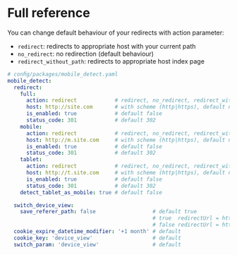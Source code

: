 Full reference
==============

You can change default behaviour of your redirects with action parameter:

- `redirect`: redirects to appropriate host with your current path
- `no_redirect`: no redirection (default behaviour)
- `redirect_without_path`: redirects to appropriate host index page

```yaml
# conﬁg/packages/mobile_detect.yaml
mobile_detect:
  redirect:
    full:
      action: redirect            # redirect, no_redirect, redirect_without_path
      host: http://site.com       # with scheme (http|https), default null, url validate
      is_enabled: true            # default false
      status_code: 301            # default 302
    mobile:
      action: redirect            # redirect, no_redirect, redirect_without_path
      host: http://m.site.com     # with scheme (http|https), default null, url validate
      is_enabled: true            # default false
      status_code: 301            # default 302
    tablet:
      action: redirect            # redirect, no_redirect, redirect_without_path
      host: http://t.site.com     # with scheme (http|https), default null, url validate
      is_enabled: true            # default false
      status_code: 301            # default 302
    detect_tablet_as_mobile: true # default false

  switch_device_view:
    save_referer_path: false                  # default true
                                              # true  redirectUrl = http://site.com/current/path?currentQuery=string
                                              # false redirectUrl = http://site.com
  cookie_expire_datetime_modifier: '+1 month' # default
  cookie_key: 'device_view'                   # default
  switch_param: 'device_view'                 # default
```
